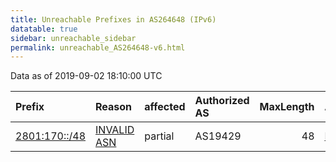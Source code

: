 ```yaml
---
title: Unreachable Prefixes in AS264648 (IPv6)
datatable: true
sidebar: unreachable_sidebar
permalink: unreachable_AS264648-v6.html
---
```


Data as of 2019-09-02 18:10:00 UTC


<div class="datatable-begin"></div>

| Prefix                                               | Reason                                                                                                | affected   | Authorized AS   |   MaxLength | Anchor                                         |   unreachable /48s |
|:-----------------------------------------------------|:------------------------------------------------------------------------------------------------------|:-----------|:----------------|------------:|:-----------------------------------------------|-------------------:|
| [2801:170::/48](https://stat.ripe.net/2801:170::/48) | [INVALID ASN](https://rpki-validator.ripe.net/announcement-preview?asn=AS264648&prefix=2801:170::/48) | partial    | AS19429         |          48 | [LACNIC](unreachable_LACNIC_RPKI_Root-v6.html) |                  1 |

<div class="datatable-end"></div>